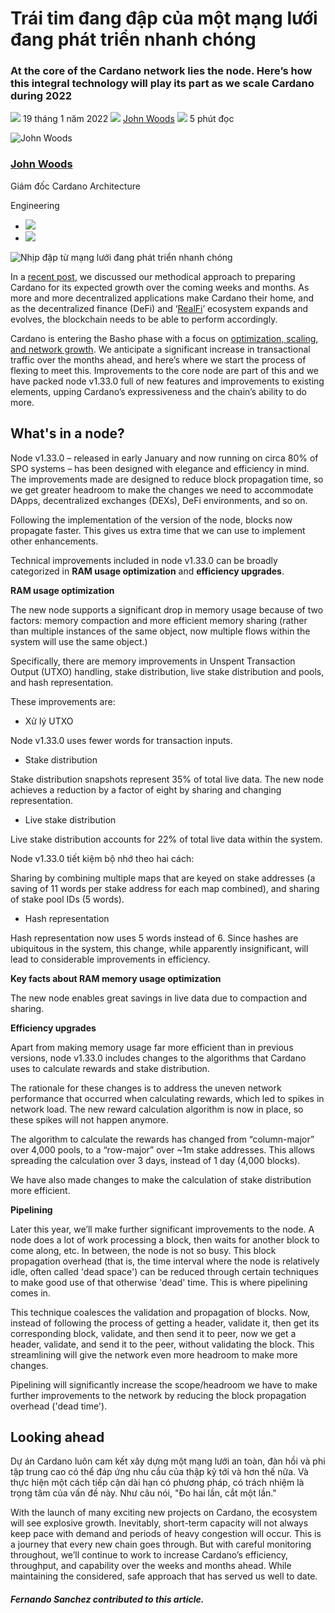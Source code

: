 # Trái tim đang đập của một mạng lưới đang phát triển nhanh chóng

### **At the core of the Cardano network lies the node. Here’s how this integral technology will play its part as we scale Cardano during 2022**

![](img/2022-01-19-the-beating-heart-of-a-fast-growing-network.002.png) 19 tháng 1 năm 2022 ![](img/2022-01-19-the-beating-heart-of-a-fast-growing-network.002.png) [John Woods](/en/blog/authors/john-woods/page-1/) ![](img/2022-01-19-the-beating-heart-of-a-fast-growing-network.003.png) 5 phút đọc

![John Woods](img/2022-01-19-the-beating-heart-of-a-fast-growing-network.004.png)[](/en/blog/authors/john-woods/page-1/)

### [**John Woods**](/en/blog/authors/john-woods/page-1/)

Giám đốc Cardano Architecture

Engineering

- ![](img/2022-01-19-the-beating-heart-of-a-fast-growing-network.005.png)[](https://www.linkedin.com/in/johnalanwoods/ "LinkedIn")
- ![](img/2022-01-19-the-beating-heart-of-a-fast-growing-network.006.png)[](https://github.com/johnalanwoods "GitHub")

![Nhịp đập từ mạng lưới đang phát triển nhanh chóng](img/2022-01-19-the-beating-heart-of-a-fast-growing-network.007.jpeg)

In a [recent post](https://iohk.io/en/blog/posts/2021/11/22/slow-and-steady-wins-the-race-network-evolution-for-network-growth/), we discussed our methodical approach to preparing Cardano for its expected growth over the coming weeks and months. As more and more decentralized applications make Cardano their home, and as the decentralized finance (DeFi) and ‘[RealFi](https://iohk.io/en/blog/posts/2021/11/25/welcome-to-the-age-of-realfi/)’ ecosystem expands and evolves, the blockchain needs to be able to perform accordingly.

Cardano is entering the Basho phase with a focus on [optimization, scaling, and network growth](https://iohk.io/en/blog/posts/2022/01/14/how-we-re-scaling-cardano-in-2022/). We anticipate a significant increase in transactional traffic over the months ahead, and here’s where we start the process of flexing to meet this. Improvements to the core node are part of this and we have packed node v1.33.0 full of new features and improvements to existing elements, upping Cardano’s expressiveness and the chain’s ability to do more.

## **What's in a node?**

Node v1.33.0 – released in early January and now running on circa 80% of SPO systems – has been designed with elegance and efficiency in mind. The improvements made are designed to reduce block propagation time, so we get greater headroom to make the changes we need to accommodate DApps, decentralized exchanges (DEXs), DeFi environments, and so on.

Following the implementation of the version of the node, blocks now propagate faster. This gives us extra time that we can use to implement other enhancements.

Technical improvements included in node v1.33.0 can be broadly categorized in **RAM usage optimization** and **efficiency upgrades**.

**RAM usage optimization**

The new node supports a significant drop in memory usage because of two factors: memory compaction and more efficient memory sharing (rather than multiple instances of the same object, now multiple flows within the system will use the same object.)

Specifically, there are memory improvements in Unspent Transaction Output (UTXO) handling, stake distribution, live stake distribution and pools, and hash representation.

These improvements are:

- Xử lý UTXO

Node v1.33.0 uses fewer words for transaction inputs.

- Stake distribution

Stake distribution snapshots represent 35% of total live data. The new node achieves a reduction by a factor of eight by sharing and changing representation.

- Live stake distribution

Live stake distribution accounts for 22% of total live data within the system.

Node v1.33.0 tiết kiệm bộ nhớ theo hai cách:

Sharing by combining multiple maps that are keyed on stake addresses (a saving of 11 words per stake address for each map combined), and sharing of stake pool IDs (5 words).

- Hash representation

Hash representation now uses 5 words instead of 6. Since hashes are ubiquitous in the system, this change, while apparently insignificant, will lead to considerable improvements in efficiency.

**Key facts about RAM memory usage optimization**

The new node enables great savings in live data due to compaction and sharing.

**Efficiency upgrades**

Apart from making memory usage far more efficient than in previous versions, node v1.33.0 includes changes to the algorithms that Cardano uses to calculate rewards and stake distribution.

The rationale for these changes is to address the uneven network performance that occurred when calculating rewards, which led to spikes in network load. The new reward calculation algorithm is now in place, so these spikes will not happen anymore.

The algorithm to calculate the rewards has changed from “column-major” over 4,000 pools, to a “row-major” over ~1m stake addresses. This allows spreading the calculation over 3 days, instead of 1 day (4,000 blocks).

We have also made changes to make the calculation of stake distribution more efficient.

**Pipelining**

Later this year, we’ll make further significant improvements to the node. A node does a lot of work processing a block, then waits for another block to come along, etc. In between, the node is not so busy. This block propagation overhead (that is, the time interval where the node is relatively idle, often called 'dead space') can be reduced through certain techniques to make good use of that otherwise 'dead' time. This is where pipelining comes in.

This technique coalesces the validation and propagation of blocks. Now, instead of following the process of getting a header, validate it, then get its corresponding block, validate, and then send it to peer, now we get a header, validate, and send it to the peer, without validating the block. This streamlining will give the network even more headroom to make more changes.

Pipelining will significantly increase the scope/headroom we have to make further improvements to the network by reducing the block propagation overhead ('dead time').

## **Looking ahead**

Dự án Cardano luôn cam kết xây dựng một mạng lưới an toàn, đàn hồi và phi tập trung cao có thể đáp ứng nhu cầu của thập kỷ tới và hơn thế nữa. Và thực hiện một cách tiếp cận dài hạn có phương pháp, có trách nhiệm là trọng tâm của vấn đề này. Như câu nói, "Đo hai lần, cắt một lần."

With the launch of many exciting new projects on Cardano, the ecosystem will see explosive growth. Inevitably, short-term capacity will not always keep pace with demand and periods of heavy congestion will occur. This is a journey that every new chain goes through. But with careful monitoring throughout, we’ll continue to work to increase Cardano’s efficiency, throughput, and capability over the weeks and months ahead. While maintaining the considered, safe approach that has served us well to date.

##### **Fernando Sanchez contributed to this article.**
